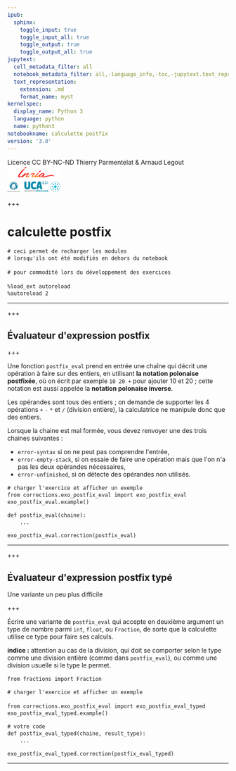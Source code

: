 ```yaml
---
ipub:
  sphinx:
    toggle_input: true
    toggle_input_all: true
    toggle_output: true
    toggle_output_all: true
jupytext:
  cell_metadata_filter: all
  notebook_metadata_filter: all,-language_info,-toc,-jupytext.text_representation.jupytext_version,-jupytext.text_representation.format_version
  text_representation:
    extension: .md
    format_name: myst
kernelspec:
  display_name: Python 3
  language: python
  name: python3
notebookname: calculette postfix
version: '3.0'
---
```


<div class="licence">
<span>Licence CC BY-NC-ND</span>
<span>Thierry Parmentelat &amp; Arnaud Legout</span>
<span><img src="media/both-logos-small-alpha.png" /></span>
</div>

+++

# calculette postfix

```{code-cell} ipython3
# ceci permet de recharger les modules
# lorsqu'ils ont été modifiés en dehors du notebook

# pour commodité lors du développement des exercices

%load_ext autoreload
%autoreload 2
```

****

+++

## Évaluateur d'expression postfix

+++

Une fonction `postfix_eval` prend en entrée une chaîne qui décrit une opération à faire sur des entiers, en utilisant **la notation polonaise postfixée**, où on écrit par exemple `10 20 +` pour ajouter 10 et 20 ; cette notation est aussi appelée la **notation polonaise inverse**.

Les opérandes sont tous des entiers ; on demande de supporter les 4 opérations `+` `-` `*` et `/` (division entière), la calculatrice ne manipule donc que des entiers.

Lorsque la chaine est mal formée, vous devez renvoyer une des trois chaines suivantes :

* `error-syntax` si on ne peut pas comprendre l'entrée,
* `error-empty-stack`, si on essaie de faire une opération mais que l'on n'a pas les deux opérandes nécessaires,
* `error-unfinished`, si on détecte des opérandes non utilisés.

```{code-cell} ipython3
# charger l'exercice et afficher un exemple
from corrections.exo_postfix_eval import exo_postfix_eval
exo_postfix_eval.example()
```

```{code-cell} ipython3
def postfix_eval(chaine):
    ...
```

```{code-cell} ipython3
exo_postfix_eval.correction(postfix_eval)
```

****

+++

## Évaluateur d'expression postfix typé

Une variante un peu plus difficile

+++

Écrire une variante de `postfix_eval` qui accepte en deuxième argument un type de nombre parmi `int`, `float`, ou `Fraction`, de sorte que la calculette utilise ce type pour faire ses calculs.

**indice :** attention au cas de la division, qui doit se comporter selon le type comme une division entière (comme dans `postfix_eval`), ou comme une division usuelle si le type le permet.

```{code-cell} ipython3
from fractions import Fraction
```

```{code-cell} ipython3
# charger l'exercice et afficher un exemple

from corrections.exo_postfix_eval import exo_postfix_eval_typed
exo_postfix_eval_typed.example()
```

```{code-cell} ipython3
# votre code
def postfix_eval_typed(chaine, result_type):
    ...
```

```{code-cell} ipython3
exo_postfix_eval_typed.correction(postfix_eval_typed)
```

****
